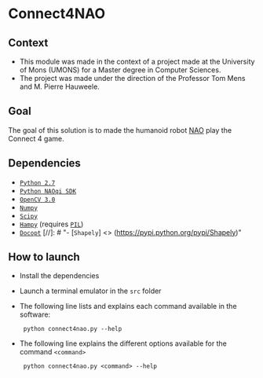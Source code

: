 # Connect4NAO

## Context
 - This module was made in the context of a project made at the University of Mons
  (UMONS) for a Master degree in Computer Sciences.
 - The project was made under the direction of the Professor Tom Mens
  and M. Pierre Hauweele.

## Goal
 The goal of this solution is to made the humanoid robot [NAO](https://www.aldebaran.com/fr/cool-robots/nao) 
   play the Connect 4 game.
 

## Dependencies

 - [`Python 2.7`](https://www.python.org/downloads/)
 - [`Python NAOqi SDK`](http://doc.aldebaran.com/2-1/dev/python/install_guide.html)
 - [`OpenCV 3.0`](http://opencv.org/downloads.html)
 - [`Numpy`](https://pypi.python.org/pypi/numpy/1.10.1)
 - [`Scipy`](https://pypi.python.org/pypi/scipy/0.17.0)
 - [`Hampy`](https://pypi.python.org/pypi/hampy/1.4.1) (requires [`PIL`](http://www.pythonware.com/products/pil/))
 - [`Docopt`](https://pypi.python.org/pypi/docopt/0.6.2)
   [//]: # "- [`Shapely`] <> (https://pypi.python.org/pypi/Shapely)"

## How to launch
 - Install the dependencies
 - Launch a terminal emulator in the `src` folder
 - The following line lists and explains each command available in the software:

        python connect4nao.py --help

 - The following line explains the different options available for the command `<command>`

        python connect4nao.py <command> --help
